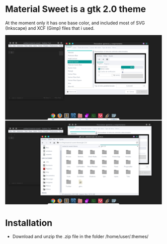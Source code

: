 # Material Sweet is a gtk 2.0 theme

At the moment only it has one base color, and included most of SVG (Inkscape) and XCF (Gimp) files that i used.

![](img/preview.png)
![](img/preview-2.png)

# Installation

* Download and unzip the .zip file in the folder /home/user/.themes/